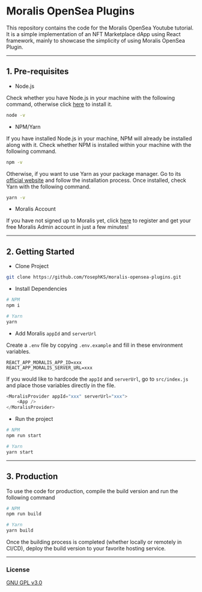 # Moralis OpenSea Plugins

This repository contains the code for the Moralis OpenSea Youtube tutorial. It is a simple implementation of an NFT Marketplace dApp using React framework, mainly to showcase the simplicity of using Moralis OpenSea Plugin.

---

## 1. Pre-requisites

- Node.js

Check whether you have Node.js in your machine with the following command, otherwise click [here](https://nodejs.org/en/) to install it.

```bash
node -v
```

- NPM/Yarn

If you have installed Node.js in your machine, NPM will already be installed along with it. Check whether NPM is installed within your machine with the following command. 

```bash
npm -v
```

Otherwise, if you want to use Yarn as your package manager. Go to its [official website](https://yarnpkg.com/) and follow the installation process. Once installed, check Yarn with the following command.

```bash
yarn -v
```

- Moralis Account

If you have not signed up to Moralis yet, click [here](https://admin.moralis.io/register) to register and get your free Moralis Admin account in just a few minutes!

---

## 2. Getting Started

- Clone Project

```bash
git clone https://github.com/YosephKS/moralis-opensea-plugins.git
```

- Install Dependencies

```bash
# NPM
npm i

# Yarn
yarn
```

- Add Moralis `appId` and `serverUrl`

Create a `.env` file by copying `.env.example` and fill in these environment variables.

```
REACT_APP_MORALIS_APP_ID=xxx
REACT_APP_MORALIS_SERVER_URL=xxx
```

If you would like to hardcode the `appId` and `serverUrl`, go to `src/index.js` and place those variables directly in the file.

```js
<MoralisProvider appId="xxx" serverUrl="xxx">
	<App />
</MoralisProvider>
```

- Run the project

```bash
# NPM
npm run start

# Yarn
yarn start
```
---

## 3. Production

To use the code for production, compile the build version and run the following command

```bash
# NPM
npm run build

# Yarn
yarn build
```

Once the building process is completed (whether locally or remotely in CI/CD), deploy the build version to your favorite hosting service.

---

### License

[GNU GPL v3.0](https://github.com/YosephKS/moralis-opensea-plugins/blob/main/LICENSE)
